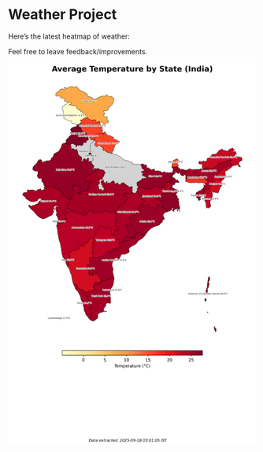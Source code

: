 # Weather Project

Here’s the latest heatmap of weather:

Feel free to leave feedback/improvements.

![India Heatmap](docs/assets/india_heatmap.png?v=CB289B)
